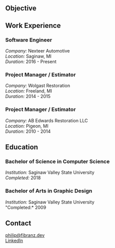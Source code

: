 ## Objective

## Work Experience

### Software Engineer

*Company:* Nexteer Automotive  
*Location:* Saginaw, MI  
*Duration:* 2016 - Present  

### Project Manager / Estimator

*Company:* Wolgast Restoration  
*Location:* Freeland, MI  
*Duration:* 2014 - 2015  

### Project Manager / Estimator

*Company:* AB Edwards Restoration LLC  
*Location:* Pigeon, MI  
*Duration:* 2010 - 2014  

## Education

### Bachelor of Science in Computer Science

*Institution:* Saginaw Valley State University  
*Completed:* 2018  

### Bachelor of Arts in Graphic Design

*Institution:* Saginaw Valley State University  
"Completed:* 2009  

## Contact

[philip@fibranz.dev](mailto:philip@fibranz.dev)  
[LinkedIn](https://linkedin.com/in/pfibranz)  
